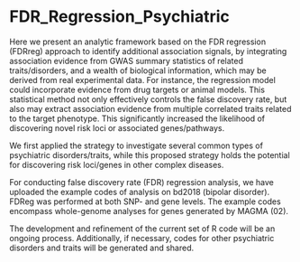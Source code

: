 # FDR_Regression_Psychiatric
Here we present an analytic framework based on the FDR regression (FDRreg) approach to identify additional association signals, by integrating association evidence from GWAS summary statistics of related traits/disorders, and a wealth of biological information, which may be derived from real experimental data. For instance, the regression model could incorporate evidence from drug targets or animal models. This statistical method not only effectively controls the false discovery rate, but also may extract association evidence from multiple correlated traits related to the target phenotype. This significantly increased the likelihood of discovering novel risk loci or associated genes/pathways. 

We first applied the strategy to investigate several common types of psychiatric disorders/traits, while this proposed strategy holds the potential for discovering risk loci/genes in other complex diseases. 

For conducting false discovery rate (FDR) regression analysis, we have uploaded the example codes of analysis on bd2018 (bipolar disorder). FDReg was performed at both SNP- and gene levels. The example codes encompass whole-genome analyses for genes generated by MAGMA (02).

The development and refinement of the current set of R code will be an ongoing process. Additionally, if necessary, codes for other psychiatric disorders and traits will be generated and shared.
